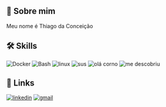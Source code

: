 
## 🚀 Sobre mim
Meu nome é Thiago da Conceição


## 🛠 Skills
![Docker](https://img.shields.io/badge/Docker-2CA5E0?style=for-the-badge&logo=docker&logoColor=white)
![Bash](https://img.shields.io/badge/GNU%20Bash-4EAA25?style=for-the-badge&logo=GNU%20Bash&logoColor=white)
![linux](https://img.shields.io/badge/Linux-FCC624?style=for-the-badge&logo=linux&logoColor=black)
![sus](https://img.shields.io/badge/Python-FFD43B?style=for-the-badge&logo=python&logoColor=blue)
![olá corno](https://img.shields.io/badge/C-00599C?style=for-the-badge&logo=c&logoColor=white)
![me descobriu](https://img.shields.io/badge/LaTeX-47A141?style=for-the-badge&logo=LaTeX&logoColor=white)
## 🔗 Links

[![linkedin](https://img.shields.io/badge/linkedin-0A66C2?style=for-the-badge&logo=linkedin&logoColor=white)](https://www.linkedin.com/in/thiago-da-conceic%C3%A3o-b1204a202)
[![gmail](https://img.shields.io/badge/Gmail-D14836?style=for-the-badge&logo=gmail&logoColor=white)](thiagogoisconceicao@gmail.com)
